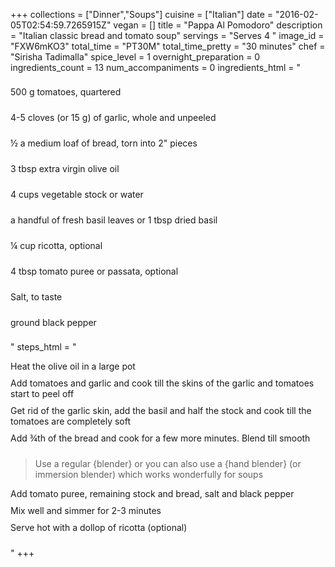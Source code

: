 +++
collections = ["Dinner","Soups"]
cuisine = ["Italian"]
date = "2016-02-05T02:54:59.7265915Z"
vegan = []
title = "Pappa Al Pomodoro"
description = "Italian classic bread and tomato soup"
servings = "Serves 4 "
image_id = "FXW6mKO3"
total_time = "PT30M"
total_time_pretty = "30 minutes"
chef = "Sirisha Tadimalla"
spice_level = 1
overnight_preparation = 0
ingredients_count = 13
num_accompaniments = 0
ingredients_html = "<ul style='padding-left: 0; list-style: none;'><li itemprop='recipeIngredient' style='margin: 8px 0px;padding: 8px 0px;'>500 g tomatoes, quartered</li><li itemprop='recipeIngredient' style='margin: 8px 0px;padding: 8px 0px;'>4-5 cloves (or 15 g) of garlic, whole and unpeeled</li><li itemprop='recipeIngredient' style='margin: 8px 0px;padding: 8px 0px;'>½ a medium loaf of bread, torn into 2\" pieces</li><li itemprop='recipeIngredient' style='margin: 8px 0px;padding: 8px 0px;'>3 tbsp extra virgin olive oil</li><li itemprop='recipeIngredient' style='margin: 8px 0px;padding: 8px 0px;'>4 cups vegetable stock or water</li><li itemprop='recipeIngredient' style='margin: 8px 0px;padding: 8px 0px;'>a handful of fresh basil leaves or 1 tbsp dried basil</li><li itemprop='recipeIngredient' style='margin: 8px 0px;padding: 8px 0px;'>¼ cup ricotta, optional</li><li itemprop='recipeIngredient' style='margin: 8px 0px;padding: 8px 0px;'>4 tbsp tomato puree or passata, optional</li><li itemprop='recipeIngredient' style='margin: 8px 0px;padding: 8px 0px;'>Salt, to taste</li><li itemprop='recipeIngredient' style='margin: 8px 0px;padding: 8px 0px;'>ground black pepper</li></ul>"
steps_html = "<ol style='list-style: none inside; padding-left: 0px;'><li style='padding-bottom: 10px;'><i class='step-track-icon fa fa-square-o'></i><span class='step-text' itemprop='recipeInstructions'>Heat the olive oil in a large pot</span></li><li style='padding-bottom: 10px;'><i class='step-track-icon fa fa-square-o'></i><span class='step-text' itemprop='recipeInstructions'>Add tomatoes and garlic and cook till the skins of the garlic and tomatoes start to peel off</span></li><li style='padding-bottom: 10px;'><i class='step-track-icon fa fa-square-o'></i><span class='step-text' itemprop='recipeInstructions'>Get rid of the garlic skin, add the basil and half the stock and cook till the tomatoes are completely soft</span></li><li style='padding-bottom: 10px;'><i class='step-track-icon fa fa-square-o'></i><span class='step-text' itemprop='recipeInstructions'>Add ¾th of the bread and cook for a few more minutes. Blend till smooth</span></li><blockquote>Use a regular {blender} or you can also use a {hand blender} (or immersion blender) which works wonderfully for soups</blockquote><li style='padding-bottom: 10px;'><i class='step-track-icon fa fa-square-o'></i><span class='step-text' itemprop='recipeInstructions'>Add tomato puree, remaining stock and bread, salt and black pepper</span></li><li style='padding-bottom: 10px;'><i class='step-track-icon fa fa-square-o'></i><span class='step-text' itemprop='recipeInstructions'>Mix well and simmer for 2-3 minutes</span></li><li style='padding-bottom: 10px;'><i class='step-track-icon fa fa-square-o'></i><span class='step-text' itemprop='recipeInstructions'>Serve hot with a dollop of ricotta (optional)</span></li></ol>"
+++

